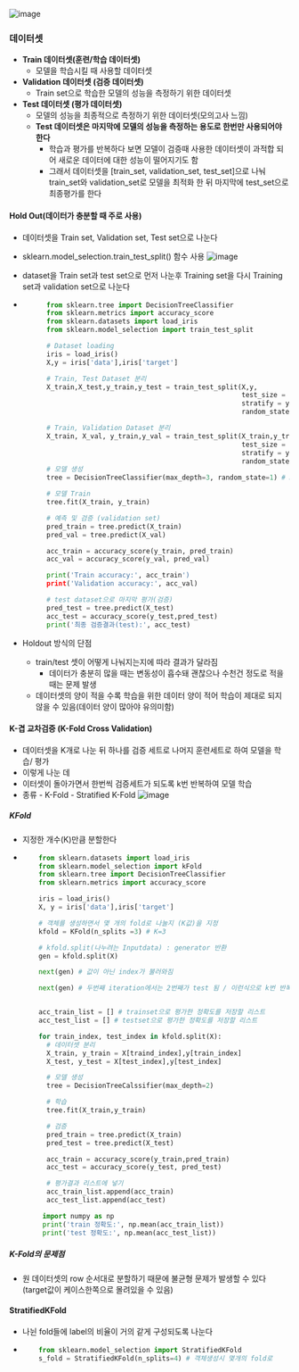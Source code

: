 ![image](https://user-images.githubusercontent.com/76146752/111751820-46f97880-88d8-11eb-95bb-72b37333daf0.png)

### 데이터셋
  - **Train 데이터셋(훈련/학습 데이터셋)**
    - 모델을 학습시킬 때 사용할 데이터셋
  - **Validation 데이터셋 (검증 데이터셋)**
    - Train set으로 학습한 모델의 성능을 측정하기 위한 데이터셋
  - **Test 데이터셋 (평가 데이터셋)**
    - 모델의 성능을 최종적으로 측정하기 위한 데이터셋(모의고사 느낌)
    - **Test 데이터셋은 마지막에 모델의 성능을 측정하는 용도로 한번만 사용되어야 한다**
        - 학습과 평가를 반복하다 보면 모델이 검증때 사용한 데이터셋이 과적합 되어 새로운 데이터에 대한 성능이 떨어지기도 함
        - 그래서 데이터셋을 [train_set, validation_set, test_set]으로 나눠 train_set와 validation_set로 모델을 최적화 한 뒤 마지막에 test_set으로 최종평가를 한다

#### Hold Out(데이터가 충분할 때 주로 사용)
  - 데이터셋을 Train set, Validation set, Test set으로 나눈다
  - sklearn.model_selection.train_test_split() 함수 사용
![image](https://user-images.githubusercontent.com/76146752/111754019-db64da80-88da-11eb-86df-d751efe08482.png)
  - dataset을 Train set과 test set으로 먼저 나눈후 Training set을 다시 Training set과 validation set으로 나눈다
  - 
      ``` python
            from sklearn.tree import DecisionTreeClassifier
            from sklearn.metrics import accuracy_score
            from sklearn.datasets import load_iris
            from sklearn.model_selection import train_test_split

            # Dataset loading
            iris = load_iris()
            X,y = iris['data'],iris['target']

            # Train, Test Dataset 분리
            X_train,X_test,y_train,y_test = train_test_split(X,y,
                                                             test_size = 0.2,
                                                             stratify = y,
                                                             random_state = 1)

            # Train, Validation Dataset 분리
            X_train, X_val, y_train,y_val = train_test_split(X_train,y_train,
                                                             test_size = 0.2,
                                                             stratify = y,
                                                             random_state=1)
            # 모델 생성
            tree = DecisionTreeClassifier(max_depth=3, random_state=1) # max_dept: 질문개수(하이퍼 파라미터(hyper parameter))

            # 모델 Train
            tree.fit(X_train, y_train)

            # 예측 및 검증 (validation set)
            pred_train = tree.predict(X_train)
            pred_val = tree.predict(X_val)

            acc_train = accuracy_score(y_train, pred_train)
            acc_val = accuracy_score(y_val, pred_val)

            print('Train accuracy:', acc_train')
            print('Validation accuracy:', acc_val)

            # test dataset으로 마지막 평가(검증)
            pred_test = tree.predict(X_test)
            acc_test = accuracy_score(y_test,pred_test)
            print('최종 검증결과(test):', acc_test)
       ```
       
   - Holdout 방식의 단점
      - train/test 셋이 어떻게 나눠지는지에 따라 결과가 달라짐
        - 데이터가 충분히 많을 때는 변동성이 흡수돼 괜찮으나 수천건 정도로 적을 때는 문제 발생
      - 데이터셋의 양이 적을 수록 학습을 위한 데이터 양이 적어 학습이 제대로 되지 않을 수 있음(데이터 양이 많아야 유의미함)

  #### K-겹 교차검증 (K-Fold Cross Validation)
    
   - 데이터셋을 K개로 나눈 뒤 하나를 검증 세트로 나머지 훈련세트로 하여 모델을 학습/ 평가
   - 이렇게 나눈 데
   - 이터셋이 돌아가면서 한번씩 검증세트가 되도록 k번 반복하여 모델 학습
   - 종류
    - K-Fold
    - Stratified K-Fold
   ![image](https://user-images.githubusercontent.com/76146752/111943422-beb5e600-8b18-11eb-8705-d3c6b5d80ea1.png)

  ##### KFold
   - 지정한 개수(K)만큼 분할한다
   -   
       ``` python
           from sklearn.datasets import load_iris
           from sklearn.model_selection import kFold
           from sklearn.tree import DecisionTreeClassifier
           from sklearn.metrics import accuracy_score

           iris = load_iris()
           X, y = iris['data'],iris['target']

           # 객체를 생성하면서 몇 개의 fold로 나눌지 (K값)을 지정
           kfold = KFold(n_splits =3) # K=3

           # kfold.split(나누려는 Inputdata) : generator 반환
           gen = kfold.split(X)

           next(gen) # 값이 아닌 index가 불러와짐

           next(gen) # 두번째 iteration에서는 2번째가 test 됨 / 이런식으로 k번 반복


           acc_train_list = [] # trainset으로 평가한 정확도를 저장할 리스트
           acc_test_list = [] # testset으로 평가한 정확도를 저장할 리스트

           for train_index, test_index in kfold.split(X):
             # 데이터셋 분리
             X_train, y_train = X[traind_index],y[train_index]
             X_test, y_test = X[test_index],y[test_index]

             # 모델 생성
             tree = DecisionTreeCalssifier(max_depth=2)

             # 학습
             tree.fit(X_train,y_train)

             # 검증
             pred_train = tree.predict(X_train)
             pred_test = tree.predict(X_test)

             acc_train = accuracy_score(y_train,pred_train)
             acc_test = accuracy_score(y_test, pred_test)

             # 평가결과 리스트에 넣기
             acc_train_list.append(acc_train)
             acc_test_list.append(acc_test)

            import numpy as np
            print('train 정확도:', np.mean(acc_train_list))
            print('test 정확도:', np.mean(acc_test_list))
        ```

 ##### K-Fold의 문제점
  - 원 데이터셋의 row 순서대로 분할하기 때문에 불균형 문제가 발생할 수 있다(target값이 케이스한쪽으로 몰려있을 수 있음)

#### StratifiedKFold
  - 나뉜 fold들에 label의 비율이 거의 같게 구성되도록 나눈다
  - 
    ``` python
        from sklearn.model_selection import StratifiedKFold
        s_fold = StratifiedKFold(n_splits=4) # 객체생성시 몇개의 fold로




